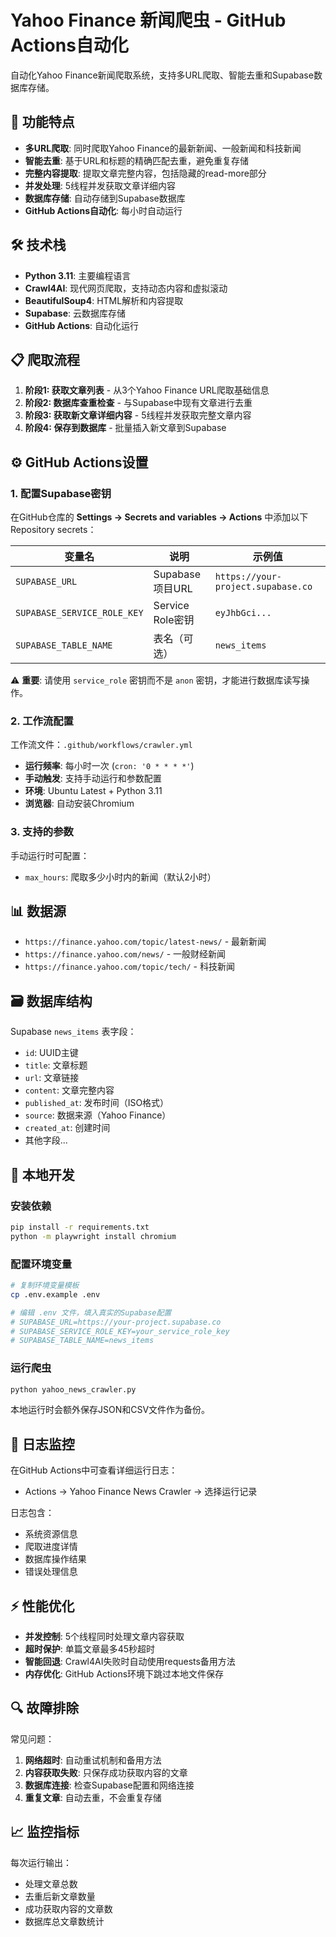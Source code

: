 # Yahoo Finance 新闻爬虫 - GitHub Actions自动化

自动化Yahoo Finance新闻爬取系统，支持多URL爬取、智能去重和Supabase数据库存储。

## 🚀 功能特点

- **多URL爬取**: 同时爬取Yahoo Finance的最新新闻、一般新闻和科技新闻
- **智能去重**: 基于URL和标题的精确匹配去重，避免重复存储
- **完整内容提取**: 提取文章完整内容，包括隐藏的read-more部分
- **并发处理**: 5线程并发获取文章详细内容
- **数据库存储**: 自动存储到Supabase数据库
- **GitHub Actions自动化**: 每小时自动运行

## 🛠 技术栈

- **Python 3.11**: 主要编程语言
- **Crawl4AI**: 现代网页爬取，支持动态内容和虚拟滚动
- **BeautifulSoup4**: HTML解析和内容提取
- **Supabase**: 云数据库存储
- **GitHub Actions**: 自动化运行

## 📋 爬取流程

1. **阶段1: 获取文章列表** - 从3个Yahoo Finance URL爬取基础信息
2. **阶段2: 数据库查重检查** - 与Supabase中现有文章进行去重
3. **阶段3: 获取新文章详细内容** - 5线程并发获取完整文章内容
4. **阶段4: 保存到数据库** - 批量插入新文章到Supabase

## ⚙️ GitHub Actions设置

### 1. 配置Supabase密钥

在GitHub仓库的 **Settings → Secrets and variables → Actions** 中添加以下Repository secrets：

| 变量名 | 说明 | 示例值 |
|--------|------|--------|
| `SUPABASE_URL` | Supabase项目URL | `https://your-project.supabase.co` |
| `SUPABASE_SERVICE_ROLE_KEY` | Service Role密钥 | `eyJhbGci...` |
| `SUPABASE_TABLE_NAME` | 表名（可选） | `news_items` |

⚠️ **重要**: 请使用 `service_role` 密钥而不是 `anon` 密钥，才能进行数据库读写操作。

### 2. 工作流配置

工作流文件：`.github/workflows/crawler.yml`

- **运行频率**: 每小时一次 (`cron: '0 * * * *'`)
- **手动触发**: 支持手动运行和参数配置
- **环境**: Ubuntu Latest + Python 3.11
- **浏览器**: 自动安装Chromium

### 3. 支持的参数

手动运行时可配置：
- `max_hours`: 爬取多少小时内的新闻（默认2小时）

## 📊 数据源

- `https://finance.yahoo.com/topic/latest-news/` - 最新新闻
- `https://finance.yahoo.com/news/` - 一般财经新闻  
- `https://finance.yahoo.com/topic/tech/` - 科技新闻

## 🗃 数据库结构

Supabase `news_items` 表字段：
- `id`: UUID主键
- `title`: 文章标题
- `url`: 文章链接
- `content`: 文章完整内容
- `published_at`: 发布时间（ISO格式）
- `source`: 数据来源（Yahoo Finance）
- `created_at`: 创建时间
- 其他字段...

## 🔧 本地开发

### 安装依赖
```bash
pip install -r requirements.txt
python -m playwright install chromium
```

### 配置环境变量
```bash
# 复制环境变量模板
cp .env.example .env

# 编辑 .env 文件，填入真实的Supabase配置
# SUPABASE_URL=https://your-project.supabase.co
# SUPABASE_SERVICE_ROLE_KEY=your_service_role_key
# SUPABASE_TABLE_NAME=news_items
```

### 运行爬虫
```bash
python yahoo_news_crawler.py
```

本地运行时会额外保存JSON和CSV文件作为备份。

## 📝 日志监控

在GitHub Actions中可查看详细运行日志：
- Actions → Yahoo Finance News Crawler → 选择运行记录

日志包含：
- 系统资源信息
- 爬取进度详情
- 数据库操作结果
- 错误处理信息

## ⚡ 性能优化

- **并发控制**: 5个线程同时处理文章内容获取
- **超时保护**: 单篇文章最多45秒超时
- **智能回退**: Crawl4AI失败时自动使用requests备用方法
- **内存优化**: GitHub Actions环境下跳过本地文件保存

## 🔍 故障排除

常见问题：
1. **网络超时**: 自动重试机制和备用方法
2. **内容获取失败**: 只保存成功获取内容的文章
3. **数据库连接**: 检查Supabase配置和网络连接
4. **重复文章**: 自动去重，不会重复存储

## 📈 监控指标

每次运行输出：
- 处理文章总数
- 去重后新文章数量
- 成功获取内容的文章数
- 数据库总文章数统计